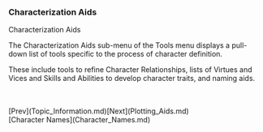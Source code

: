 ### Characterization Aids ###

Characterization Aids <br/>

The Characterization Aids sub-menu of the Tools menu displays a pull-down list of tools specific to the process of character definition. <br/>

These include tools to refine Character Relationships, lists of Virtues and Vices and Skills and Abilities to develop character traits, and naming aids. <br/>

 <br/>
 <br/>
[Prev](Topic_Information.md)[Next](Plotting_Aids.md) <br/>
[Character Names](Character_Names.md) <br/><br/>
